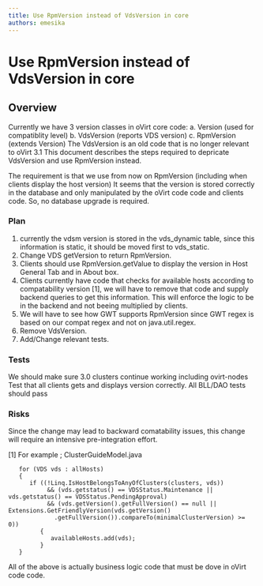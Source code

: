 ```yaml
---
title: Use RpmVersion instead of VdsVersion in core
authors: emesika
---
```


# Use RpmVersion instead of VdsVersion in core

## Overview

Currently we have 3 version classes in oVirt core code:
a. Version (used for compatiblity level)
b. VdsVersion (reports VDS version)
c. RpmVersion (extends Version)
 The VdsVersion is an old code that is no longer relevant to oVirt 3.1 This document describes the steps required to depricate VdsVersion and use RpmVersion instead.

The requirement is that we use from now on RpmVersion (including when clients display the host version)
 It seems that the version is stored correctly in the database and only manipulated by the oVirt code code and clients code. So, no database upgrade is required.

### Plan

1) currently the vdsm version is stored in the vds_dynamic table, since this information is static, it should be moved first to vds_static.
2) Change VDS getVersion to return RpmVersion.
3) Clients should use RpmVersion.getValue to display the version in Host General Tab and in About box.
4) Clients currently have code that checks for available hosts according to compatability version [1], we will have to remove that code and supply backend queries to get this information. This will enforce the logic to be in the backend and not beeing multiplied by clients.
5) We will have to see how GWT supports RpmVersion since GWT regex is based on our compat regex and not on java.util.regex.
6) Remove VdsVersion.
7) Add/Change relevant tests.

### Tests

We should make sure 3.0 clusters continue working including ovirt-nodes
Test that all clients gets and displays version correctly.
All BLL/DAO tests should pass

### Risks

Since the change may lead to backward comatability issues, this change will require an intensive pre-integration effort.

[1] For example ; ClusterGuideModel.java

       for (VDS vds : allHosts)
       {
          if ((!Linq.IsHostBelongsToAnyOfClusters(clusters, vds))
               && (vds.getstatus() == VDSStatus.Maintenance || vds.getstatus() == VDSStatus.PendingApproval)
               && (vds.getVersion().getFullVersion() == null || Extensions.GetFriendlyVersion(vds.getVersion()
                 .getFullVersion()).compareTo(minimalClusterVersion) >= 0))
             {
                availableHosts.add(vds);
             }
       }

All of the above is actually business logic code that must be dove in oVirt code code.
